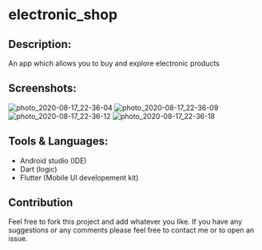 # electronic_shop

## Description:

An app which allows you to buy and explore electronic products

## Screenshots:

![photo_2020-08-17_22-36-04](https://user-images.githubusercontent.com/55656596/90447008-57dfd280-e0da-11ea-80cb-fb6910555bb1.jpg) ![photo_2020-08-17_22-36-09](https://user-images.githubusercontent.com/55656596/90447170-a1c8b880-e0da-11ea-9e0a-888334b1474c.jpg) ![photo_2020-08-17_22-36-12](https://user-images.githubusercontent.com/55656596/90447668-ae014580-e0db-11ea-9aa3-48b84fa3ddcb.jpg) ![photo_2020-08-17_22-36-18](https://user-images.githubusercontent.com/55656596/90448658-b9557080-e0dd-11ea-9a67-e11ca2da05c2.jpg)

## Tools & Languages:

* Android studio (IDE)
* Dart (logic)
* Flutter (Mobile UI developement kit)

## Contribution

Feel free to fork this project and add whatever you like. If you have any suggestions or any comments please feel free to contact me or to open an issue.
